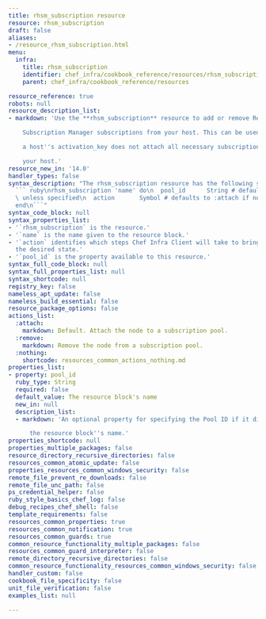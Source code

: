 ```yaml
---
title: rhsm_subscription resource
resource: rhsm_subscription
draft: false
aliases:
- /resource_rhsm_subscription.html
menu:
  infra:
    title: rhsm_subscription
    identifier: chef_infra/cookbook_reference/resources/rhsm_subscription rhsm_subscription
    parent: chef_infra/cookbook_reference/resources

resource_reference: true
robots: null
resource_description_list:
- markdown: 'Use the **rhsm_subscription** resource to add or remove Red Hat

    Subscription Manager subscriptions from your host. This can be used when

    a host''s activation_key does not attach all necessary subscriptions to

    your host.'
resource_new_in: '14.0'
handler_types: false
syntax_description: "The rhsm_subscription resource has the following syntax:\n\n\
  ``` ruby\nrhsm_subscription 'name' do\n  pool_id      String # default value: 'name'\
  \ unless specified\n  action       Symbol # defaults to :attach if not specified\n\
  end\n```"
syntax_code_block: null
syntax_properties_list:
- '`rhsm_subscription` is the resource.'
- '`name` is the name given to the resource block.'
- '`action` identifies which steps Chef Infra Client will take to bring the node into
  the desired state.'
- '`pool_id` is the property available to this resource.'
syntax_full_code_block: null
syntax_full_properties_list: null
syntax_shortcode: null
registry_key: false
nameless_apt_update: false
nameless_build_essential: false
resource_package_options: false
actions_list:
  :attach:
    markdown: Default. Attach the node to a subscription pool.
  :remove:
    markdown: Remove the node from a subscription pool.
  :nothing:
    shortcode: resources_common_actions_nothing.md
properties_list:
- property: pool_id
  ruby_type: String
  required: false
  default_value: The resource block's name
  new_in: null
  description_list:
  - markdown: 'An optional property for specifying the Pool ID if it differs from

      the resource block''s name.'
properties_shortcode: null
properties_multiple_packages: false
resource_directory_recursive_directories: false
resources_common_atomic_update: false
properties_resources_common_windows_security: false
remote_file_prevent_re_downloads: false
remote_file_unc_path: false
ps_credential_helper: false
ruby_style_basics_chef_log: false
debug_recipes_chef_shell: false
template_requirements: false
resources_common_properties: true
resources_common_notification: true
resources_common_guards: true
common_resource_functionality_multiple_packages: false
resources_common_guard_interpreter: false
remote_directory_recursive_directories: false
common_resource_functionality_resources_common_windows_security: false
handler_custom: false
cookbook_file_specificity: false
unit_file_verification: false
examples_list: null

---
```

